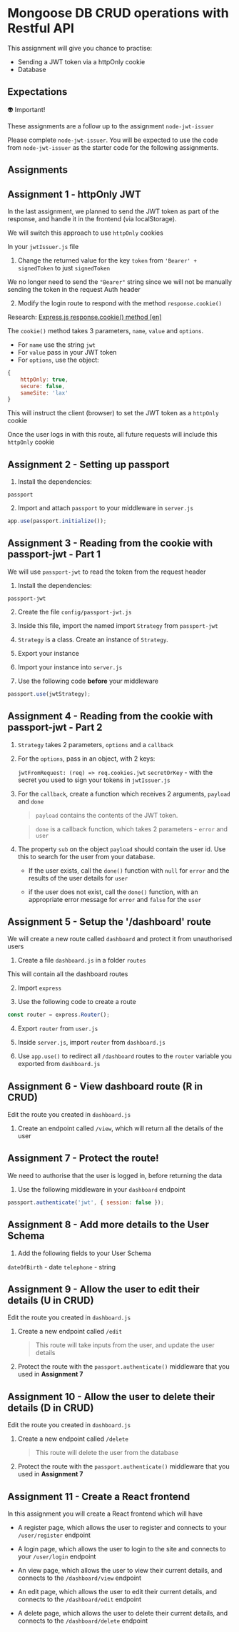# Mongoose DB CRUD operations with Restful API

This assignment will give you chance to practise:

- Sending a JWT token via a httpOnly cookie
- Database

## Expectations

👽 Important!

These assignments are a follow up to the assignment `node-jwt-issuer`

Please complete `node-jwt-issuer`. You will be expected to use the code from `node-jwt-issuer` as the starter code for the following assignments.

## Assignments

## Assignment 1 - httpOnly JWT

In the last assignment, we planned to send the JWT token as part of the response, and handle it in the frontend (via localStorage).

We will switch this approach to use `httpOnly` cookies

In your `jwtIssuer.js` file

1. Change the returned value for the key `token` from `'Bearer' + signedToken` to just `signedToken`

We no longer need to send the `"Bearer"` string since we will not be manually sending the token in the request Auth header

2. Modify the login route to respond with the method `response.cookie()`

Research: [Express.js response.cookie() method [en]](http://expressjs.com/en/4x/api.html#res.cookie)

The `cookie()` method takes 3 parameters, `name`, `value` and `options`.

 - For `name` use the string `jwt`
 - For `value` pass in your JWT token
 - For `options`, use the object:
```javascript
{
    httpOnly: true,
    secure: false,
    sameSite: 'lax'
}
```

This will instruct the client (browser) to set the JWT token as a `httpOnly` cookie

Once the user logs in with this route, all future requests will include this `httpOnly` cookie

## Assignment 2 - Setting up passport

1. Install the dependencies:

```
passport
```

2. Import and attach `passport` to your middleware in `server.js`

```javascript
app.use(passport.initialize());
```

## Assignment 3 - Reading from the cookie with passport-jwt - Part 1

We will use `passport-jwt` to read the token from the request header

1. Install the dependencies:

```
passport-jwt
```

2. Create the file `config/passport-jwt.js`

3. Inside this file, import the named import `Strategy` from `passport-jwt`

4. `Strategy` is a class. Create an instance of `Strategy`.

5. Export your instance

6. Import your instance into `server.js`

7. Use the following code **before** your middleware

```javascript
passport.use(jwtStrategy);
```

## Assignment 4 - Reading from the cookie with passport-jwt - Part 2

1. `Strategy` takes 2 parameters, `options` and a `callback`

2. For the `options`, pass in an object, with 2 keys:
    
    `jwtFromRequest: (req) => req.cookies.jwt`
    `secretOrKey` - with the secret you used to sign your tokens in `jwtIssuer.js`

3. For the `callback`, create a function which receives 2 arguments, `payload` and `done`
    
    > `payload` contains the contents of the JWT token.

    > `done` is a callback function, which takes 2 parameters - `error` and `user`
    
4. The property `sub` on the object `payload` should contain the user id. Use this to search for the user from your database.
    
    - If the user exists, call the `done()` function with `null` for `error` and the results of the user details for `user`
    
    - if the user does not exist, call the `done()` function, with an appropriate error message for `error` and `false` for the `user`

## Assignment 5 - Setup the '/dashboard' route

We will create a new route called `dashboard` and protect it from unauthorised users

1. Create a file `dashboard.js` in a folder `routes`

This will contain all the dashboard routes

2. Import `express`

3. Use the following code to create a route

```javascript
const router = express.Router();
```

4. Export `router` from `user.js`

5. Inside `server.js`, import `router` from `dashboard.js`

6. Use `app.use()` to redirect all `/dashboard` routes to the `router` variable you exported from `dashboard.js`

## Assignment 6 - View dashboard route (R in CRUD)

Edit the route you created in `dashboard.js`

1. Create an endpoint called `/view`, which will return all the details of the user

## Assignment 7 - Protect the route!

We need to authorise that the user is logged in, before returning the data

1. Use the following middleware in your `dashboard` endpoint

```javascript
passport.authenticate('jwt', { session: false });
```

## Assignment 8 - Add more details to the User Schema

1. Add the following fields to your User Schema

`dateOfBirth` - date
`telephone` - string

## Assignment 9 - Allow the user to edit their details (U in CRUD)

Edit the route you created in `dashboard.js`

1. Create a new endpoint called `/edit`

    > This route will take inputs from the user, and update the user details

2. Protect the route with the `passport.authenticate()` middleware that you used in **Assignment 7**

## Assignment 10 - Allow the user to delete their details (D in CRUD)

Edit the route you created in `dashboard.js`

1. Create a new endpoint called `/delete`

    > This route will delete the user from the database

2. Protect the route with the `passport.authenticate()` middleware that you used in **Assignment 7**

## Assignment 11 - Create a React frontend

In this assignment you will create a React frontend which will have

- A register page, which allows the user to register and connects to your `/user/register` endpoint

- A login page, which allows the user to login to the site and connects to your `/user/login` endpoint

- An view page, which allows the user to view their current details, and connects to the `/dashboard/view` endpoint

- An edit page, which allows the user to edit their current details, and connects to the `/dashboard/edit` endpoint

- A delete page, which allows the user to delete their current details, and connects to the `/dashboard/delete` endpoint